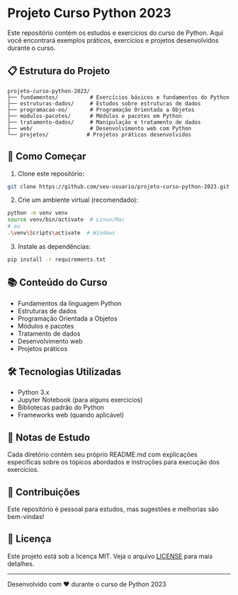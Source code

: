 # Projeto Curso Python 2023

Este repositório contém os estudos e exercícios do curso de Python. Aqui você encontrará exemplos práticos, exercícios e projetos desenvolvidos durante o curso.

## 📋 Estrutura do Projeto

```
projeto-curso-python-2023/
├── fundamentos/          # Exercícios básicos e fundamentos do Python
├── estruturas-dados/     # Estudos sobre estruturas de dados
├── programacao-oo/       # Programação Orientada a Objetos
├── modulos-pacotes/      # Módulos e pacotes em Python
├── tratamento-dados/     # Manipulação e tratamento de dados
├── web/                  # Desenvolvimento web com Python
└── projetos/            # Projetos práticos desenvolvidos
```

## 🚀 Como Começar

1. Clone este repositório:
```bash
git clone https://github.com/seu-usuario/projeto-curso-python-2023.git
```

2. Crie um ambiente virtual (recomendado):
```bash
python -m venv venv
source venv/bin/activate  # Linux/Mac
# ou
.\venv\Scripts\activate  # Windows
```

3. Instale as dependências:
```bash
pip install -r requirements.txt
```

## 📚 Conteúdo do Curso

- Fundamentos da linguagem Python
- Estruturas de dados
- Programação Orientada a Objetos
- Módulos e pacotes
- Tratamento de dados
- Desenvolvimento web
- Projetos práticos

## 🛠️ Tecnologias Utilizadas

- Python 3.x
- Jupyter Notebook (para alguns exercícios)
- Bibliotecas padrão do Python
- Frameworks web (quando aplicável)

## 📝 Notas de Estudo

Cada diretório contém seu próprio README.md com explicações específicas sobre os tópicos abordados e instruções para execução dos exercícios.

## 🤝 Contribuições

Este repositório é pessoal para estudos, mas sugestões e melhorias são bem-vindas!

## 📄 Licença

Este projeto está sob a licença MIT. Veja o arquivo [LICENSE](LICENSE) para mais detalhes.

---

Desenvolvido com ❤️ durante o curso de Python 2023
